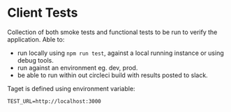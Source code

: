 # Client Tests

Collection of both smoke tests and functional tests to be run to verify the application. 
Able to:
 - run locally using `npm run test`, against a local running instance or using debug tools.
 - run against an environment eg. dev, prod. 
 - be able to run within out circleci build with results posted to slack. 

Taget is defined using environment variable: 

```
TEST_URL=http://localhost:3000
```




